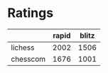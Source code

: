 # Ratings

|          | rapid | blitz |
|----------|-------|-------|
| lichess  | 2002 | 1506 |
| chesscom | 1676 | 1001 |
